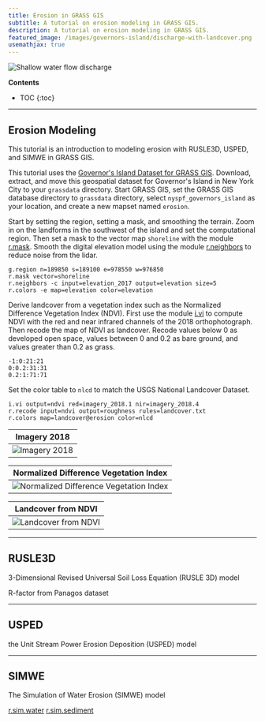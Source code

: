 ```yaml
---
title: Erosion in GRASS GIS
subtitle: A tutorial on erosion modeling in GRASS GIS.
description: A tutorial on erosion modeling in GRASS GIS.
featured_image: /images/governors-island/discharge-with-landcover.png
usemathjax: true
---
```


![Shallow water flow discharge](/images/governors-island/discharge-with-landcover.png)

**Contents**
* TOC
{:toc}

---

## Erosion Modeling

This tutorial is an introduction to modeling erosion
with RUSLE3D, USPED, and SIMWE
in <i class="ms ms-grass-gis"></i> GRASS GIS.

This tutorial uses the <i class="ms ms-database"></i>
[Governor's Island Dataset for GRASS GIS](https://zenodo.org/record/3940780/files/nyspf_govenors_island.zip?download=1).
Download, extract, and move this geospatial dataset
for Governor's Island in New York City
to your `grassdata` directory.
Start <i class="ms ms-grass-gis"></i> GRASS GIS,
set the GRASS GIS database directory to `grassdata` directory,
select `nyspf_governors_island` as your location,
and create a new mapset named `erosion`.

Start by setting the region, setting a mask,
and smoothing the terrain.
Zoom in on the landforms in the southwest of the island
and set the computational region.
Then set a mask to the vector map `shoreline` with the module
[r.mask](https://grass.osgeo.org/grass-stable/manuals/r.mask.html).
Smooth the digital elevation model using the module
[r.neighbors](https://grass.osgeo.org/grass-stable/manuals/r.neighbors.html)
to reduce noise from the lidar.

```
g.region n=189850 s=189100 e=978550 w=976850
r.mask vector=shoreline
r.neighbors -c input=elevation_2017 output=elevation size=5
r.colors -e map=elevation color=elevation
```
<!--
Erosion from shallow flows of water depends upon
rainfall, topographic parameters, soil parameters, and landcover.
-->

Derive landcover from a vegetation index such as
the Normalized Difference Vegetation Index (NDVI).
First use the module [i.vi](https://grass.osgeo.org/grass-stable/manuals/i.vi.html)
to compute NDVI with the red and near infrared channels
of the 2018 orthophotograph.
Then recode the map of NDVI as landcover.
Recode values below 0 as developed open space,
values between 0 and 0.2 as bare ground,
and values greater than 0.2 as grass.

```
-1:0:21:21
0:0.2:31:31
0.2:1:71:71
```
Set the color table to `nlcd`
to match the USGS National Landcover Dataset.

```
i.vi output=ndvi red=imagery_2018.1 nir=imagery_2018.4
r.recode input=ndvi output=roughness rules=landcover.txt
r.colors map=landcover@erosion color=nlcd
```


<!--
r.category
d.legend
-->

| Imagery 2018 |
|:---:|
| ![Imagery 2018](/images/governors-island/imagery.png) |

| Normalized Difference Vegetation Index |
|:---:|
| ![Normalized Difference Vegetation Index](/images/governors-island/ndvi.png) |

| Landcover from NDVI|
|:---:|
| ![Landcover from NDVI](/images/governors-island/landcover-from-ndvi.png) |

---

## RUSLE3D
3-Dimensional Revised Universal Soil Loss Equation (RUSLE 3D) model

R-factor from Panagos dataset

---

## USPED
the Unit Stream Power Erosion Deposition (USPED) model

---

## SIMWE

The Simulation of Water Erosion (SIMWE) model



[r.sim.water](https://grass.osgeo.org/grass-stable/manuals/r.sim.water.html)
[r.sim.sediment](https://grass.osgeo.org/grass-stable/manuals/r.sim.sediment.html)
